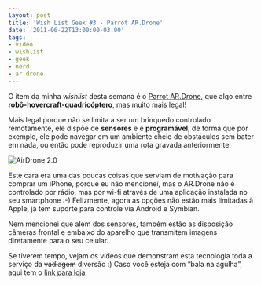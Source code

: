 ```yaml
---
layout: post
title: 'Wish List Geek #3 - Parrot AR.Drone'
date: '2011-06-22T13:00:00-03:00'
tags:
- video
- wishlist
- geek
- nerd
- ar.drone
---
```

O item da minha *wishlist* desta semana é o [Parrot AR.Drone](http://ardrone2.parrot.com/ "Air Drone"), que algo entre **robô-hovercraft-quadricóptero**, mas muito mais legal!

Mais legal porque não se limita a ser um brinquedo controlado remotamente, ele dispõe de **sensores** e é **programável**, de forma que por exemplo, ele pode navegar em um ambiente cheio de obstáculos sem bater em nada, ou então pode reproduzir uma rota gravada anteriormente.

![AirDrone 2.0](http://www.parrot.com/media/gallery/ressources/images/ardrone2_hd_poweredition_indoor_orange_3658b.jpg "Air Drone 2.0")

Este cara era uma das poucas coisas que serviam de motivação para comprar um iPhone, porque eu não mencionei, mas o AR.Drone não é controlado por rádio, mas por wi-fi através de uma aplicação instalada no seu smartphone :-) Felizmente, agora as opções não estão mais limitadas à Apple, já tem suporte para controle via Android e Symbian.

Nem mencionei que além dos sensores, também estão as disposição câmeras frontal e embaixo do aparelho que transmitem imagens diretamente para o seu celular. 

Se tiverem tempo, vejam os vídeos que demonstram esta tecnologia toda a serviço da ~~vadiagem~~ diversão :) Caso você esteja com “bala na agulha”, aqui tem o [link para loja](http://www.parrot.com/usa/where-to-buy/ "Onde comprar"). 